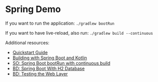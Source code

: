 # Spring Demo

If you want to run the application: `./gradlew bootRun`

If you want to have live-reload, also run: `./gradlew build --continuous`

Additional resources:

- [Quickstart Guide](https://spring.io/quickstart)
- [Building with Spring Boot and Kotlin](https://spring.io/guides/tutorials/spring-boot-kotlin)
- [SO: Spring Boot bootRun with continuous build](https://stackoverflow.com/a/52389314/2748860)
- [BD: Spring Boot With H2 Database](https://www.baeldung.com/spring-boot-h2-database)
- [BD: Testing the Web Layer](https://spring.io/guides/gs/testing-web)
